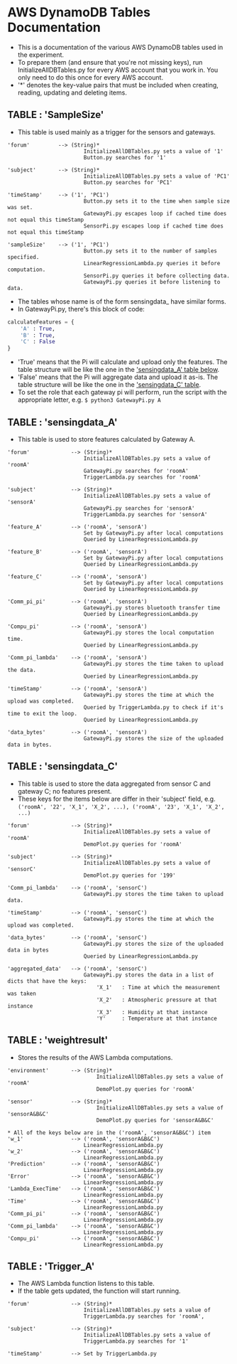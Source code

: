 # AWS DynamoDB Tables Documentation
* This is a documentation of the various AWS DynamoDB tables used in the experiment.
* To prepare them (and ensure that you're not missing keys), run InitializeAllDBTables.py for every AWS account that you work in. You only need to do this once for every AWS account.
* '\*' denotes the key-value pairs that must be included when creating, reading, updating and deleting items.

## TABLE : 'SampleSize'
* This table is used mainly as a trigger for the sensors and gateways.
```
'forum'         --> (String)*
                        InitializeAllDBTables.py sets a value of '1'
                        Button.py searches for '1'

'subject'       --> (String)*
                        InitializeAllDBTables.py sets a value of 'PC1'
                        Button.py searches for 'PC1'

'timeStamp'     --> ('1', 'PC1')
                        Button.py sets it to the time when sample size was set.
                        GatewayPi.py escapes loop if cached time does not equal this timeStamp
                        SensorPi.py escapes loop if cached time does not equal this timeStamp

'sampleSize'    --> ('1', 'PC1')
                        Button.py sets it to the number of samples specified.
                        LinearRegressionLambda.py queries it before computation.
                        SensorPi.py queries it before collecting data.
                        GatewayPi.py queries it before listening to data.
```

* The tables whose name is of the form sensingdata_<letter> have similar forms.
* In GatewayPi.py, there's this block of code:
```python
calculateFeatures = {
    'A' : True,
    'B' : True,
    'C' : False
}
```
* 'True' means that the Pi will calculate and upload only the features. The table structure will be like the one in the ['sensingdata_A' table below](#table-sensingdataA).
* 'False' means that the Pi will aggregate data and upload it as-is. The table structure will be like the one in the ['sensingdata_C' table](#table-sensingdataC).
* To set the role that each gateway pi will perform, run the script with the appropriate letter, e.g. `$ python3 GatewayPi.py A`

## TABLE : 'sensingdata_A'
* This table is used to store features calculated by Gateway A.
```
'forum'             --> (String)*
                        InitializeAllDBTables.py sets a value of 'roomA'
                        GatewayPi.py searches for 'roomA'
                        TriggerLambda.py searches for 'roomA'

'subject'           --> (String)*
                        InitializeAllDBTables.py sets a value of 'sensorA'
                        GatewayPi.py searches for 'sensorA'
                        TriggerLambda.py searches for 'sensorA'

'feature_A'         --> ('roomA', 'sensorA')
                        Set by GatewayPi.py after local computations
                        Queried by LinearRegressionLambda.py

'feature_B'         --> ('roomA', 'sensorA')
                        Set by GatewayPi.py after local computations
                        Queried by LinearRegressionLambda.py

'feature_C'         --> ('roomA', 'sensorA')
                        Set by GatewayPi.py after local computations
                        Queried by LinearRegressionLambda.py

'Comm_pi_pi'        --> ('roomA', 'sensorA')
                        GatewayPi.py stores bluetooth transfer time
                        Queried by LinearRegressionLambda.py

'Compu_pi'          --> ('roomA', 'sensorA')
                        GatewayPi.py stores the local computation time.
                        Queried by LinearRegressionLambda.py

'Comm_pi_lambda'    --> ('roomA', 'sensorA')
                        GatewayPi.py stores the time taken to upload the data.
                        Queried by LinearRegressionLambda.py

'timeStamp'         --> ('roomA', 'sensorA')
                        GatewayPi.py stores the time at which the upload was completed.
                        Queried by TriggerLambda.py to check if it's time to exit the loop.
                        Queried by LinearRegressionLambda.py

'data_bytes'        --> ('roomA', 'sensorA')
                        GatewayPi.py stores the size of the uploaded data in bytes.
```

## TABLE : 'sensingdata_C'
* This table is used to store the data aggregated from sensor C and gateway C; no features present.
* These keys for the items below are differ in their 'subject' field, e.g.
    `('roomA', '22', 'X_1', 'X_2', ...), ('roomA', '23', 'X_1', 'X_2', ...)`
```
'forum'             --> (String)*
                        InitializeAllDBTables.py sets a value of 'roomA'
                        DemoPlot.py queries for 'roomA'

'subject'           --> (String)*
                        InitializeAllDBTables.py sets a value of 'sensorC'
                        DemoPlot.py queries for '199'

'Comm_pi_lambda'    --> ('roomA', 'sensorC')
                        GatewayPi.py stores the time taken to upload data.

'timeStamp'         --> ('roomA', 'sensorC')
                        GatewayPi.py stores the time at which the upload was completed.                        

'data_bytes'        --> ('roomA', 'sensorC')
                        GatewayPi.py stores the size of the uploaded data in bytes
                        Queried by LinearRegressionLambda.py

'aggregated_data'   --> ('roomA', 'sensorC')
                        GatewayPi.py stores the data in a list of dicts that have the keys:
                            'X_1'   : Time at which the measurement was taken
                            'X_2'   : Atmospheric pressure at that instance
                            'X_3'   : Humidity at that instance
                            'Y'     : Temperature at that instance
```

## TABLE : 'weightresult'
* Stores the results of the AWS Lambda computations.
```
'environment'       --> (String)*
                            InitializeAllDBTables.py sets a value of 'roomA'
                            DemoPlot.py queries for 'roomA'

'sensor'            --> (String)*
                            InitializeAllDBTables.py sets a value of 'sensorA&B&C'
                            DemoPlot.py queries for 'sensorA&B&C'

* All of the keys below are in the ('roomA', 'sensorA&B&C') item
'w_1'               --> ('roomA', 'sensorA&B&C')
                        LinearRegressionLambda.py
'w_2'               --> ('roomA', 'sensorA&B&C')
                        LinearRegressionLambda.py
'Prediction'        --> ('roomA', 'sensorA&B&C')
                        LinearRegressionLambda.py
'Error'             --> ('roomA', 'sensorA&B&C')
                        LinearRegressionLambda.py
'Lambda_ExecTime'   --> ('roomA', 'sensorA&B&C')
                        LinearRegressionLambda.py
'Time'              --> ('roomA', 'sensorA&B&C')
                        LinearRegressionLambda.py
'Comm_pi_pi'        --> ('roomA', 'sensorA&B&C')
                        LinearRegressionLambda.py
'Comm_pi_lambda'    --> ('roomA', 'sensorA&B&C')
                        LinearRegressionLambda.py
'Compu_pi'          --> ('roomA', 'sensorA&B&C')
                        LinearRegressionLambda.py
```

## TABLE : 'Trigger_A'
* The AWS Lambda function listens to this table.
* If the table gets updated, the function will start running.
```
'forum'             --> (String)*
                        InitializeAllDBTables.py sets a value of
                        TriggerLambda.py searches for 'roomA',

'subject'           --> (String)*
                        InitializeAllDBTables.py sets a value of
                        TriggerLambda.py searches for '1'

'timeStamp'         --> Set by TriggerLambda.py
```
